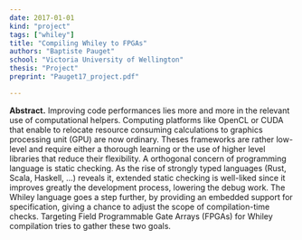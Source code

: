 ```yaml
---
date: 2017-01-01
kind: "project"
tags: ["whiley"]
title: "Compiling Whiley to FPGAs"
authors: "Baptiste Pauget"
school: "Victoria University of Wellington"
thesis: "Project"
preprint: "Pauget17_project.pdf"

---
```


**Abstract.** Improving code performances lies more and more in the relevant use of computational helpers.
Computing platforms like OpenCL or CUDA that enable to relocate resource consuming calculations to
graphics processing unit (GPU) are now ordinary. Theses frameworks are rather low-level and require
either a thorough learning or the use of higher level libraries that reduce their flexibility. A orthogonal
concern of programming language is static checking. As the rise of strongly typed languages (Rust, Scala,
Haskell, ...) reveals it, extended static checking is well-liked since it improves greatly the development
process, lowering the debug work. The Whiley language goes a step further, by providing
an embedded support for specification, giving a chance to adjust the scope of compilation-time checks.
Targeting Field Programmable Gate Arrays (FPGAs) for Whiley compilation tries to gather these two
goals.





